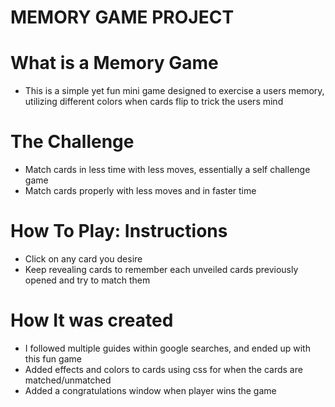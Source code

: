 # MEMORY GAME PROJECT

# What is a Memory Game
* This is a simple yet fun mini game designed to exercise a users memory, utilizing different colors when cards flip to trick the users mind


# The Challenge
* Match cards in less time with less moves, essentially a self challenge game
* Match cards properly with less moves and in faster time

# How To Play: Instructions
* Click on any card you desire
* Keep revealing cards to remember each unveiled cards previously opened and try to match them



# How It was created
* I followed multiple guides within google searches, and ended up with this fun game
* Added effects and colors to cards using css for when the cards are matched/unmatched
* Added a congratulations window when player wins the game
